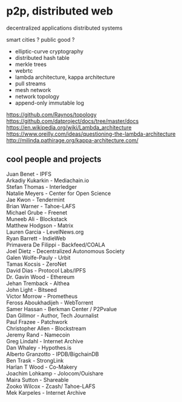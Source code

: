 # p2p, distributed web
decentralized applications
distributed systems

smart cities ?
public good ?


- elliptic-curve cryptography
- distributed hash table
- merkle trees
- webrtc
- lambda architecture, kappa architecture
- pull streams
- mesh network
- network topology 
- append-only immutable log


https://github.com/Raynos/topology  
https://github.com/datproject/docs/tree/master/docs  
https://en.wikipedia.org/wiki/Lambda_architecture  
https://www.oreilly.com/ideas/questioning-the-lambda-architecture  
http://milinda.pathirage.org/kappa-architecture.com/


## cool people and projects

Juan Benet - IPFS  
Arkadiy Kukarkin - Mediachain.io  
Stefan Thomas - Interledger  
Natalie Meyers - Center for Open Science  
Jae Kwon - Tendermint  
Brian Warner - Tahoe-LAFS  
Michael Grube - Freenet  
Muneeb Ali - Blockstack  
Matthew Hodgson - Matrix  
Lauren Garcia - LevelNews.org  
Ryan Barrett - IndieWeb  
Primavera De Filippi - Backfeed/COALA  
Joel Dietz - Decentralized Autonomous Society  
Galen Wolfe-Pauly - Urbit  
Tamas Kocsis - ZeroNet  
David Dias - Protocol Labs/IPFS  
Dr. Gavin Wood - Ethereum  
Jehan Tremback - Althea  
John Light - Bitseed  
Victor Morrow - Prometheus  
Feross Aboukhadijeh - WebTorrent  
Samer Hassan - Berkman Center / P2Pvalue  
Dan Gillmor - Author, Tech Journalist  
Paul Frazee - Patchwork  
Christopher Allen - Blockstream  
Jeremy Rand - Namecoin  
Greg Lindahl - Internet Archive  
Dan Whaley - Hypothes.is  
Alberto Granzotto - IPDB/BigchainDB  
Ben Trask - StrongLink  
Harlan T Wood - Co-Makery  
Joachim Lohkamp - Jolocom/Ouishare  
Maira Sutton - Shareable  
Zooko Wilcox - Zcash/ Tahoe-LAFS  
Mek Karpeles - Internet Archive  
